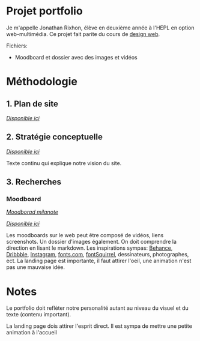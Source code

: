 # Projet portfolio

Je m'appelle Jonathan Rixhon, élève en deuxième année à l'HEPL en option web-multimédia. Ce projet fait parite du cours de [design web](https://github.com/hepl-dw/projet-portfolio).

Fichiers:

- Moodboard et dossier avec des images et vidéos

# Méthodologie

## 1. Plan de site

[_Disponible ici_](./markdown_files/plan_site.md)

## 2. Stratégie conceptuelle

[_Disponible ici_](./markdown_files/strategie_conceptuelle.md)

Texte continu qui explique notre vision du site.

## 3. Recherches

### Moodboard


[_Moodborad milanote_](https://app.milanote.com/1Lat5i1ryFyC93/portfolio)

[_Disponible ici_](./moodboard/Moodboard.md)

Les moodboards sur le web peut être composé de vidéos, liens screenshots. Un dossier d'images également. On doit comprendre la direction en lisant le markdown. Les inspirations sympas: [Behance](https://www.behance.net/), [Dribbble](https://dribbble.com/), [Instagram](https://www.instagram.com/), [fonts.com](https://www.fonts.com/https://www.myfonts.com/), [fontSquirrel](https://www.fontsquirrel.com/), dessinateurs, photographes, ect.
La landing page est importante, il faut attirer l'oeil, une animation n'est pas une mauvaise idée.

<!-- ## 2. Faire le cahier des charges -->

# Notes

Le portfolio doit reflèter notre personalité autant au niveau du visuel et du texte (contenu important).

La landing page dois attirer l'esprit direct. Il est sympa de mettre une petite animation à l'accueil
